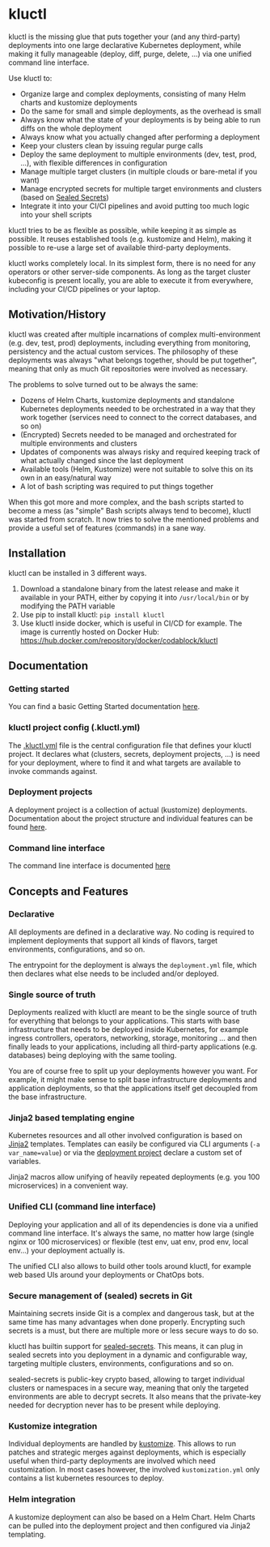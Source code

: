 # kluctl

kluctl is the missing glue that puts together your (and any third-party) deployments into one large declarative
Kubernetes deployment, while making it fully manageable (deploy, diff, purge, delete, ...) via one unified command
line interface.

Use kluctl to:
* Organize large and complex deployments, consisting of many Helm charts and kustomize deployments
* Do the same for small and simple deployments, as the overhead is small
* Always know what the state of your deployments is by being able to run diffs on the whole deployment
* Always know what you actually changed after performing a deployment
* Keep your clusters clean by issuing regular purge calls
* Deploy the same deployment to multiple environments (dev, test, prod, ...), with flexible differences in configuration
* Manage multiple target clusters (in multiple clouds or bare-metal if you want)
* Manage encrypted secrets for multiple target environments and clusters (based on [Sealed Secrets](https://github.com/bitnami-labs/sealed-secrets))
* Integrate it into your CI/CI pipelines and avoid putting too much logic into your shell scripts

kluctl tries to be as flexible as possible, while keeping it as simple as possible. It reuses established
tools (e.g. kustomize and Helm), making it possible to re-use a large set of available third-party deployments.

kluctl works completely local. In its simplest form, there is no need for any operators or other server-side components.
As long as the target cluster kubeconfig is present locally, you are able to execute it from everywhere, including your
CI/CD pipelines or your laptop.

## Motivation/History

kluctl was created after multiple incarnations of complex multi-environment (e.g. dev, test, prod) deployments, including everything
from monitoring, persistency and the actual custom services. The philosophy of these deployments was always
"what belongs together, should be put together", meaning that only as much Git repositories were involved as necessary.

The problems to solve turned out to be always the same:
* Dozens of Helm Charts, kustomize deployments and standalone Kubernetes deployments needed to be orchestrated in a way
that they work together (services need to connect to the correct databases, and so on)
* (Encrypted) Secrets needed to be managed and orchestrated for multiple environments and clusters
* Updates of components was always risky and required keeping track of what actually changed since the last deployment
* Available tools (Helm, Kustomize) were not suitable to solve this on its own in an easy/natural way
* A lot of bash scripting was required to put things together

When this got more and more complex, and the bash scripts started to become a mess (as "simple" Bash scripts always tend to become),
kluctl was started from scratch. It now tries to solve the mentioned problems and provide a useful set of features (commands)
in a sane way.

## Installation

kluctl can be installed in 3 different ways.
1. Download a standalone binary from the latest release and make it available in your PATH, either by copying it into `/usr/local/bin` or by modifying the PATH variable
2. Use pip to install kluctl: `pip install kluctl`
3. Use kluctl inside docker, which is useful in CI/CD for example. The image is currently hosted on Docker Hub: https://hub.docker.com/repository/docker/codablock/kluctl

## Documentation

### Getting started

You can find a basic Getting Started documentation [here](./docs/getting-started.md).

### kluctl project config (.kluctl.yml)

The [.kluctl.yml](./docs/kluctl_project.md) file is the central configuration file that defines your kluctl project.
It declares what (clusters, secrets, deployment projects, ...) is need for your deployment, where to find it and what
targets are available to invoke commands against.

### Deployment projects

A deployment project is a collection of actual (kustomize) deployments. Documentation about the project structure and
individual features can be found [here](./docs/deployments.md).

### Command line interface

The command line interface is documented [here](./docs/commands.md)

## Concepts and Features

### Declarative

All deployments are defined in a declarative way. No coding is required to implement deployments that support all
kinds of flavors, target environments, configurations, and so on.

The entrypoint for the deployment is always the `deployment.yml` file, which then declares what else needs to be
included and/or deployed.

### Single source of truth

Deployments realized with kluctl are meant to be the single source of truth for everything that belongs to your
applications. This starts with base infrastructure that needs to be deployed inside Kubernetes, for example ingress
controllers, operators, networking, storage, monitoring ... and then finally leads to your applications, including all third-party
applications (e.g. databases) being deploying with the same tooling.

You are of course free to split up your deployments however you want. For example, it might make sense to split
base infrastructure deployments and application deployments, so that the applications itself get decoupled from the
base infrastructure.

### Jinja2 based templating engine

Kubernetes resources and all other involved configuration is based on [Jinja2](https://palletsprojects.com/p/jinja/)
templates. Templates can easily be configured via CLI arguments (`-a var_name=value`) or via
the [deployment project](./docs/deployments.md#vars) declare a custom set of variables.

Jinja2 macros allow unifying of heavily repeated deployments (e.g. you 100 microservices) in a convenient way. 

### Unified CLI (command line interface)

Deploying your application and all of its dependencies is done via a unified command line interface. It's always
the same, no matter how large (single nginx or 100 microservices) or flexible (test env, uat env, prod env, local env...)
your deployment actually is.

The unified CLI also allows to build other tools around kluctl, for example web based UIs around your deployments
or ChatOps bots.

### Secure management of (sealed) secrets in Git

Maintaining secrets inside Git is a complex and dangerous task, but at the same time has many advantages when done
properly. Encrypting such secrets is a must, but there are multiple more or less secure ways to do so.

kluctl has builtin support for [sealed-secrets](https://github.com/bitnami-labs/sealed-secrets). This means,
it can plug in sealed secrets into you deployment in a dynamic and configurable way, targeting multiple clusters,
environments, configurations and so on.

sealed-secrets is public-key crypto based, allowing to target individual clusters or namespaces in a secure way,
meaning that only the targeted environments are able to decrypt secrets. It also means that the private-key needed
for decryption never has to be present while deploying.

### Kustomize integration

Individual deployments are handled by [kustomize](https://kustomize.io/). This allows to run patches and strategic
merges against deployments, which is especially useful when third-party deployments are involved which need
customization. In most cases however, the involved `kustomization.yml` only contains a list kubernetes resources
to deploy.

### Helm integration

A kustomize deployment can also be based on a Helm Chart. Helm Charts can be pulled into the deployment project
and then configured via Jinja2 templating.
